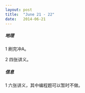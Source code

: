 ```yaml
---
layout: post
title:  "June 21 - 22"
date:   2014-06-21
---
```


##### 地理
 1 刷完冲A。
 
 2 四张讲义。
 
##### 信息
 1 六张讲义，其中编程题可以暂时不做。 
